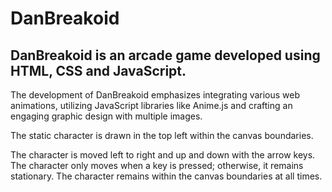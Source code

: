 # DanBreakoid
## DanBreakoid is an arcade game developed using HTML, CSS and JavaScript.

The development of DanBreakoid emphasizes integrating various web animations, utilizing JavaScript libraries like Anime.js and crafting an engaging graphic design with multiple images.

The static character is drawn in the top left within the canvas boundaries.

The character is moved left to right and up and down with the arrow keys. The character only moves when a key is pressed; otherwise, it remains stationary.
The character remains within the canvas boundaries at all times.

